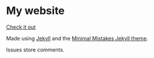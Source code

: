 # My website

[Check it out](Samyak2.github.io)

Made using [Jekyll](https://jekyllrb.com/) and the [Minimal Mistakes Jekyll theme](https://github.com/mmistakes/minimal-mistakes).

Issues store comments.
